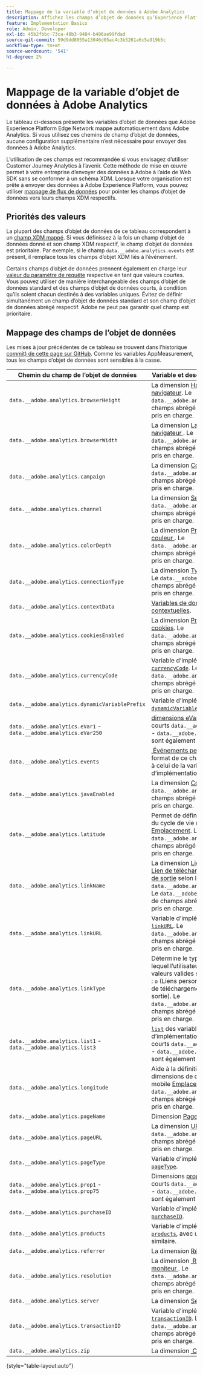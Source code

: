```yaml
---
title: Mappage de la variable d’objet de données à Adobe Analytics
description: Affichez les champs d’objet de données qu’Experience Platform Edge mappe automatiquement aux variables Analytics.
feature: Implementation Basics
role: Admin, Developer
exl-id: 45b2fbbc-73ca-40b3-9484-b406ae99fdad
source-git-commit: 59d9dd8055a13046d05ac4c3b5261a6c5a919b5c
workflow-type: tm+mt
source-wordcount: '541'
ht-degree: 2%

---
```


# Mappage de la variable d’objet de données à Adobe Analytics

Le tableau ci-dessous présente les variables d’objet de données que Adobe Experience Platform Edge Network mappe automatiquement dans Adobe Analytics. Si vous utilisez ces chemins de champ d’objet de données, aucune configuration supplémentaire n’est nécessaire pour envoyer des données à Adobe Analytics.

L’utilisation de ces champs est recommandée si vous envisagez d’utiliser Customer Journey Analytics à l’avenir. Cette méthode de mise en œuvre permet à votre entreprise d’envoyer des données à Adobe à l’aide de Web SDK sans se conformer à un schéma XDM. Lorsque votre organisation est prête à envoyer des données à Adobe Experience Platform, vous pouvez utiliser [mappage de flux de données](https://experienceleague.adobe.com/en/docs/experience-platform/datastreams/data-prep#mapping) pour pointer les champs d’objet de données vers leurs champs XDM respectifs.

## Priorités des valeurs

La plupart des champs d’objet de données de ce tableau correspondent à un [champ XDM mappé](xdm-var-mapping.md). Si vous définissez à la fois un champ d’objet de données donné et son champ XDM respectif, le champ d’objet de données est prioritaire. Par exemple, si le champ `data.__adobe.analytics.events` est présent, il remplace tous les champs d’objet XDM liés à l’événement.

Certains champs d’objet de données prennent également en charge leur [valeur du paramètre de requête](../validate/query-parameters.md) respective en tant que valeurs courtes. Vous pouvez utiliser de manière interchangeable des champs d’objet de données standard et des champs d’objet de données courts, à condition qu’ils soient chacun destinés à des variables uniques. Évitez de définir simultanément un champ d’objet de données standard et son champ d’objet de données abrégé respectif. Adobe ne peut pas garantir quel champ est prioritaire.

## Mappage des champs de l’objet de données

Les mises à jour précédentes de ce tableau se trouvent dans l’historique [commit) de cette page sur GitHub](https://github.com/AdobeDocs/analytics.en/commits/main/help/implement/aep-edge/data-var-mapping.md). Comme les variables AppMeasurement, tous les champs d’objet de données sont sensibles à la casse.

| Chemin du champ de l’objet de données | Variable et description Analytics |
| --- | --- |
| `data.__adobe.analytics.browserHeight` | La dimension [Hauteur du navigateur](../../components/dimensions/browser-height.md). Le `data.__adobe.analytics.bh` de champs abrégé est également pris en charge. |
| `data.__adobe.analytics.browserWidth` | La dimension [&#x200B; Largeur du navigateur &#x200B;](../../components/dimensions/browser-width.md). Le `data.__adobe.analytics.bw` de champs abrégé est également pris en charge. |
| `data.__adobe.analytics.campaign` | La dimension [Code de suivi](../../components/dimensions/tracking-code.md). Le `data.__adobe.analytics.v0` de champs abrégé est également pris en charge. |
| `data.__adobe.analytics.channel` | La dimension [Section du site](../../components/dimensions/site-section.md). Le `data.__adobe.analytics.ch` de champs abrégé est également pris en charge. |
| `data.__adobe.analytics.colorDepth` | La dimension [&#x200B; Profondeur de la couleur &#x200B;](../../components/dimensions/color-depth.md). Le `data.__adobe.analytics.c` de champs abrégé est également pris en charge. |
| `data.__adobe.analytics.connectionType` | La dimension [Type de connexion](../../components/dimensions/connection-type.md). Le `data.__adobe.analytics.ct` de champs abrégé est également pris en charge. |
| `data.__adobe.analytics.contextData` | [Variables de données contextuelles](/help/implement/vars/page-vars/contextdata.md). |
| `data.__adobe.analytics.cookiesEnabled` | La dimension [Prise en charge des cookies](../../components/dimensions/cookie-support.md). Le `data.__adobe.analytics.k` de champs abrégé est également pris en charge. |
| `data.__adobe.analytics.currencyCode` | Variable d’implémentation [`currencyCode`](../vars/config-vars/currencycode.md). Le `data.__adobe.analytics.cc` de champs abrégé est également pris en charge. |
| `data.__adobe.analytics.dynamicVariablePrefix` | Variable d’implémentation [`dynamicVariablePrefix`](../vars/config-vars/dynamicvariableprefix.md). |
| `data.__adobe.analytics.eVar1` - `data.__adobe.analytics.eVar250` | [dimensions eVar](../../components/dimensions/evar.md). Les champs courts `data.__adobe.analytics.v1` - `data.__adobe.analytics.v250` sont également pris en charge. |
| `data.__adobe.analytics.events` | [&#x200B; Événements personnalisés &#x200B;](../../components/metrics/custom-events.md). Le format de ce champ est similaire à celui de la variable d’implémentation [`events`](../vars/page-vars/events/events-overview.md). |
| `data.__adobe.analytics.javaEnabled` | La dimension [Compatible Java](../../components/dimensions/java-enabled.md). Le `data.__adobe.analytics.v` de champs abrégé est également pris en charge. |
| `data.__adobe.analytics.latitude` | Permet de définir les dimensions du cycle de vie mobile [Emplacement](../../components/dimensions/lifecycle-dimensions.md). Le `data.__adobe.analytics.lat` de champs abrégé est également pris en charge. |
| `data.__adobe.analytics.linkName` | La dimension [Lien personnalisé](../../components/dimensions/custom-link.md), [Lien de téléchargement](../../components/dimensions/download-link.md) ou [Lien de sortie](../../components/dimensions/exit-link.md) selon la valeur dans `data.__adobe.analytics.linkType`. Le `data.__adobe.analytics.pev2` de champs abrégé est également pris en charge. |
| `data.__adobe.analytics.linkURL` | Variable d’implémentation [`linkURL`](../vars/config-vars/linkurl.md). Le `data.__adobe.analytics.pev1` de champs abrégé est également pris en charge. |
| `data.__adobe.analytics.linkType` | Détermine le type de lien sur lequel l’utilisateur a cliqué. Les valeurs valides sont les suivantes : `o` (Liens personnalisés), `d` (Liens de téléchargement) et `e` (Liens de sortie). Le `data.__adobe.analytics.pe` de champs abrégé est également pris en charge. |
| `data.__adobe.analytics.list1` - `data.__adobe.analytics.list3` | [`list`](/help/implement/vars/page-vars/list.md) des variables d’implémentation. Les champs courts `data.__adobe.analytics.l1` - `data.__adobe.analytics.list3` sont également pris en charge. |
| `data.__adobe.analytics.longitude` | Aide à la définition des dimensions de cycle de vie mobile [Emplacement](../../components/dimensions/lifecycle-dimensions.md). Le `data.__adobe.analytics.lon` de champs abrégé est également pris en charge. |
| `data.__adobe.analytics.pageName` | Dimension [Page](/help/components/dimensions/page.md). |
| `data.__adobe.analytics.pageURL` | La dimension [URL de la page](/help/components/dimensions/page-url.md). Le `data.__adobe.analytics.g` de champs abrégé est également pris en charge. |
| `data.__adobe.analytics.pageType` | Variable d’implémentation [`pageType`](../vars/page-vars/pagetype.md). |
| `data.__adobe.analytics.prop1` - `data.__adobe.analytics.prop75` | Dimensions [prop](../../components/dimensions/prop.md). Les champs courts `data.__adobe.analytics.c1` - `data.__adobe.analytics.c75` sont également pris en charge. |
| `data.__adobe.analytics.purchaseID` | Variable d’implémentation [`purchaseID`](../vars/page-vars/purchaseid.md). |
| `data.__adobe.analytics.products` | Variable d’implémentation [`products`](../vars/page-vars/products.md), avec une mise en forme similaire. |
| `data.__adobe.analytics.referrer` | La dimension [Référent](/help/components/dimensions/referrer.md). |
| `data.__adobe.analytics.resolution` | La dimension [&#x200B; Résolution du moniteur &#x200B;](../../components/dimensions/monitor-resolution.md). Le `data.__adobe.analytics.s` de champs abrégé est également pris en charge. |
| `data.__adobe.analytics.server` | La dimension [Serveur](/help/components/dimensions/server.md). |
| `data.__adobe.analytics.transactionID` | Variable d’implémentation [`transactionID`](../vars/page-vars/transactionid.md). Le `data.__adobe.analytics.xact` de champs abrégé est également pris en charge. |
| `data.__adobe.analytics.zip` | La dimension [&#x200B; Code postal &#x200B;](../../components/dimensions/zip-code.md). |

{style="table-layout:auto"}
